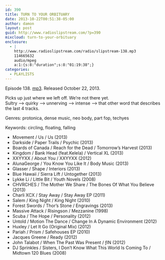 ```yaml
---
id: 390
title: TURN TO YOUR ORBITUARY
date: 2013-10-22T00:51:38-05:00
author: damon
layout: post
guid: http://www.radioslipstream.com/?p=390
mixcloud: turn-to-your-orbituary
enclosure:
  - |
    http://www.radioslipstream.com/radio/slipstream-138.mp3
    114665632
    audio/mpeg
    a:1:{s:8:"duration";s:8:"01:19:38";}
categories:
  - PLAYLISTS
---
```

Episode 138. [mp3](/radio/slipstream-138.mp3). Released October 22, 2013.

Picks up just where we left off. We’re not there yet.  
Sultry –> quirky –> unnerving –> intense –> that other word that describes the last 4 tracks.

Genres: protonica, dense music, neo body, part fop, techyes

Keywords: circling, floating, falling  

  * Movement / Us / Us (2013)
  * Darkside / Paper Trails / Psychic (2013)
  * Boards of Canada / Reach for the Dead / Tomorrow’s Harvest (2013)
  * Kingdom / Bank Head (feat.Kelela) / Vertical XL (2013)
  * XXYYXX / About You / XXYYXX (2012)
  * AlunaGeorge / You Know You Like It / Body Music (2013)
  * Glasser / Shape / Interiors (2013)
  * Blue Hawaii / Sierra Lift / Untogether (2013)
  * Lykke Li / Little Bit / Youth Novels (2008)
  * CHVRCHES / The Mother We Share / The Bones Of What You Believe (2013)
  * Charli XCX / Stay Away / Stay Away EP (2011)
  * Salem / King Night / King Night (2010)
  * Forest Swords / Thor’s Stone / Engravings (2013)
  * Massive Attack / Risingson / Mezzanine (1998)
  * Scuba / The Hope / Personality (2012)
  * Untold / Motion The Dance / Change In A Dynamic Environment (2012)
  * Huxley / Let It Go (Original Mix) (2012)
  * Pariah / Prism / Safehouses EP (2010)
  * Jacques Greene / Ready (2012)
  * John Talabot / When The Past Was Present / ƒIN (2012)
  * DJ Sprinkles / Sisters, I Don’t Know What This World Is Coming To / Midtown 120 Blues (2008)